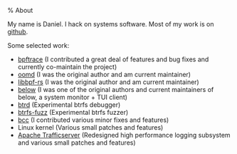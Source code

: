 % About

My name is Daniel. I hack on systems software. Most of my work is on
[github](https://github.com/danobi/).

Some selected work:

* [bpftrace](https://github.com/iovisor/bpftrace/) (I contributed a great deal
  of features and bug fixes and currently co-maintain the project)
* [oomd](https://github.com/facebookincubator/oomd) (I was the original author
  and am current maintainer)
* [libbpf-rs](https://github.com/libbpf/libbpf-rs) (I was the original author
  and am current maintainer)
* [below](https://github.com/facebookincubator/resctl) (I was one of the original
  authors and current maintainers of below, a system monitor + TUI client)
* [btrd](https://github.com/danobi/btrd) (Experimental btrfs debugger)
* [btrfs-fuzz](https://github.com/danobi/btrfs-fuzz) (Experimental btrfs fuzzer)
* [bcc](https://github.com/iovisor/bcc) (I contributed various minor fixes and
  features)
* Linux kernel (Various small patches and features)
* [Apache Trafficserver](https://github.com/apache/trafficserver) (Redesigned
  high performance logging subsystem and various small patches and features)
